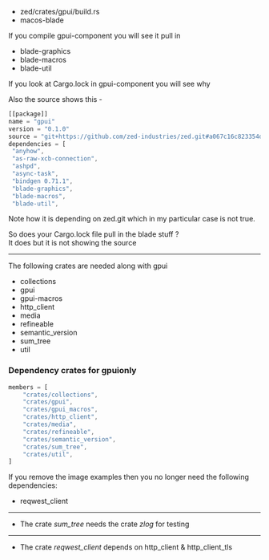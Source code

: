 

- zed/crates/gpui/build.rs
- macos-blade

If you compile gpui-component you will see it pull in

- blade-graphics
- blade-macros
- blade-util

If you look at Cargo.lock in gpui-component you will see why

Also the source shows this -

```rust
[[package]]
name = "gpui"
version = "0.1.0"
source = "git+https://github.com/zed-industries/zed.git#a067c16c823354da63966273ac15d1aa93c0e922"
dependencies = [
 "anyhow",
 "as-raw-xcb-connection",
 "ashpd",
 "async-task",
 "bindgen 0.71.1",
 "blade-graphics",
 "blade-macros",
 "blade-util",
```

Note how it is depending on zed.git which in my particular case is not true.

So does your Cargo.lock file pull in the blade stuff ?     
It does but it is not showing the source

---

The following crates are needed along with gpui

- collections
- gpui
- gpui-macros
- http_client
- media
- refineable
- semantic_version
- sum_tree
- util

### Dependency crates for gpuionly

```rust
members = [
    "crates/collections",
    "crates/gpui",
    "crates/gpui_macros",
    "crates/http_client",
    "crates/media",
    "crates/refineable",
    "crates/semantic_version",
    "crates/sum_tree",
    "crates/util",
]
```

If you remove the image examples then you no longer need the following dependencies:

- reqwest_client

---

- The crate *sum_tree* needs the crate *zlog* for testing

---

- The crate *reqwest_client* depends on http_client & http_client_tls
